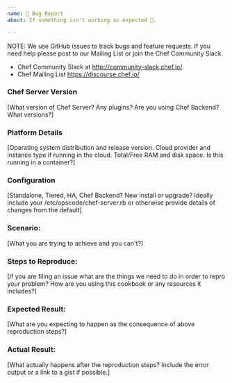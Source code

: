```yaml
---
name: 🐛 Bug Report
about: If something isn't working as expected 🤔.

---
```


NOTE:
We use GitHub issues to track bugs and feature requests. If you need help please post to our Mailing List or join the Chef Community Slack.

 * Chef Community Slack at http://community-slack.chef.io/.
 * Chef Mailing List https://discourse.chef.io/


### Chef Server Version
[What version of Chef Server? Any plugins? Are you using Chef Backend? What versions?]

### Platform Details
[Operating system distribution and release version. Cloud provider and instance type if running in the cloud. Total/Free RAM and disk space. Is this running in a container?]

### Configuration
[Standalone, Tiered, HA, Chef Backend? New install or upgrade? Ideally include your /etc/opscode/chef-server.rb or otherwise provide details of changes from the default]

### Scenario:
[What you are trying to achieve and you can't?]

### Steps to Reproduce:
[If you are filing an issue what are the things we need to do in order to repro your problem? How are you using this cookbook or any resources it includes?]

### Expected Result:
[What are you expecting to happen as the consequence of above reproduction steps?]

### Actual Result:
[What actually happens after the reproduction steps? Include the error output or a link to a gist if possible.]
